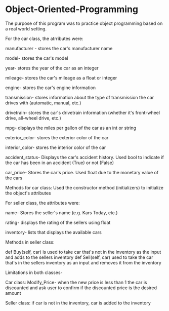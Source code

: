 # Object-Oriented-Programming

The purpose of this program was to practice object programming based on a real world setting. 

For the car class, the atrributes were:

manufacturer - stores the car's manufacturer name

model- stores the car's model

year- stores the year of the car as an integer

mileage- stores the car's mileage as a float or integer

engine- stores the car's engine information

transmission- stores information about the type of transmission the car drives with (automatic, manual, etc.)

drivetrain- stores the car's drivetrain information (whether it's front-wheel drive, all-wheel drive, etc.)

mpg- displays the miles per gallon of the car as an int or string 

exterior_color- stores the exterior color of the car

interior_color- stores the interior color of the car

accident_status- Displays the car's accident history. Used bool to indicate if the car has been in an accident (True) or not (False)

car_price- Stores the car's price. Used float due to the monetary value of the cars

Methods for car class:
Used the constructor method (initializers) to initialize the object's attributes

For seller class, the attributes were:

name- Stores the seller's name (e.g. Kars Today, etc.)

rating- displays the rating of the sellers using float

inventory- lists that displays the available cars

Methods in seller class:

def Buy(self, car) is used to take car that's not in the inventory as the input and adds to the sellers inventory
def Sell(self, car) used to take the car that's in the sellers inventory as an input and removes it from the inventory

Limitations in both classes-

Car class: Modify_Price- when the new price is less than 1 the car is discounted and ask user to confirm if the discounted price is the desired amount

Seller class: if car is not in the inventory, car is added to the inventory
